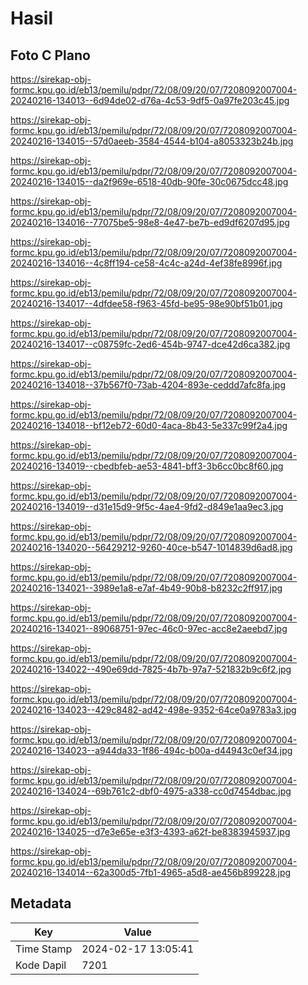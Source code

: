# Hasil

## Foto C Plano

https://sirekap-obj-formc.kpu.go.id/eb13/pemilu/pdpr/72/08/09/20/07/7208092007004-20240216-134013--6d94de02-d76a-4c53-9df5-0a97fe203c45.jpg

https://sirekap-obj-formc.kpu.go.id/eb13/pemilu/pdpr/72/08/09/20/07/7208092007004-20240216-134015--57d0aeeb-3584-4544-b104-a8053323b24b.jpg

https://sirekap-obj-formc.kpu.go.id/eb13/pemilu/pdpr/72/08/09/20/07/7208092007004-20240216-134015--da2f969e-6518-40db-90fe-30c0675dcc48.jpg

https://sirekap-obj-formc.kpu.go.id/eb13/pemilu/pdpr/72/08/09/20/07/7208092007004-20240216-134016--77075be5-98e8-4e47-be7b-ed9df6207d95.jpg

https://sirekap-obj-formc.kpu.go.id/eb13/pemilu/pdpr/72/08/09/20/07/7208092007004-20240216-134016--4c8ff194-ce58-4c4c-a24d-4ef38fe8996f.jpg

https://sirekap-obj-formc.kpu.go.id/eb13/pemilu/pdpr/72/08/09/20/07/7208092007004-20240216-134017--4dfdee58-f963-45fd-be95-98e90bf51b01.jpg

https://sirekap-obj-formc.kpu.go.id/eb13/pemilu/pdpr/72/08/09/20/07/7208092007004-20240216-134017--c08759fc-2ed6-454b-9747-dce42d6ca382.jpg

https://sirekap-obj-formc.kpu.go.id/eb13/pemilu/pdpr/72/08/09/20/07/7208092007004-20240216-134018--37b567f0-73ab-4204-893e-ceddd7afc8fa.jpg

https://sirekap-obj-formc.kpu.go.id/eb13/pemilu/pdpr/72/08/09/20/07/7208092007004-20240216-134018--bf12eb72-60d0-4aca-8b43-5e337c99f2a4.jpg

https://sirekap-obj-formc.kpu.go.id/eb13/pemilu/pdpr/72/08/09/20/07/7208092007004-20240216-134019--cbedbfeb-ae53-4841-bff3-3b6cc0bc8f60.jpg

https://sirekap-obj-formc.kpu.go.id/eb13/pemilu/pdpr/72/08/09/20/07/7208092007004-20240216-134019--d31e15d9-9f5c-4ae4-9fd2-d849e1aa9ec3.jpg

https://sirekap-obj-formc.kpu.go.id/eb13/pemilu/pdpr/72/08/09/20/07/7208092007004-20240216-134020--56429212-9260-40ce-b547-1014839d6ad8.jpg

https://sirekap-obj-formc.kpu.go.id/eb13/pemilu/pdpr/72/08/09/20/07/7208092007004-20240216-134021--3989e1a8-e7af-4b49-90b8-b8232c2ff917.jpg

https://sirekap-obj-formc.kpu.go.id/eb13/pemilu/pdpr/72/08/09/20/07/7208092007004-20240216-134021--89068751-97ec-46c0-97ec-acc8e2aeebd7.jpg

https://sirekap-obj-formc.kpu.go.id/eb13/pemilu/pdpr/72/08/09/20/07/7208092007004-20240216-134022--490e69dd-7825-4b7b-97a7-521832b9c6f2.jpg

https://sirekap-obj-formc.kpu.go.id/eb13/pemilu/pdpr/72/08/09/20/07/7208092007004-20240216-134023--429c8482-ad42-498e-9352-64ce0a9783a3.jpg

https://sirekap-obj-formc.kpu.go.id/eb13/pemilu/pdpr/72/08/09/20/07/7208092007004-20240216-134023--a944da33-1f86-494c-b00a-d44943c0ef34.jpg

https://sirekap-obj-formc.kpu.go.id/eb13/pemilu/pdpr/72/08/09/20/07/7208092007004-20240216-134024--69b761c2-dbf0-4975-a338-cc0d7454dbac.jpg

https://sirekap-obj-formc.kpu.go.id/eb13/pemilu/pdpr/72/08/09/20/07/7208092007004-20240216-134025--d7e3e65e-e3f3-4393-a62f-be8383945937.jpg

https://sirekap-obj-formc.kpu.go.id/eb13/pemilu/pdpr/72/08/09/20/07/7208092007004-20240216-134014--62a300d5-7fb1-4965-a5d8-ae456b899228.jpg


## Metadata

| Key        | Value               |
| ---------- | ------------------- |
| Time Stamp | 2024-02-17 13:05:41 |
| Kode Dapil | 7201                |



